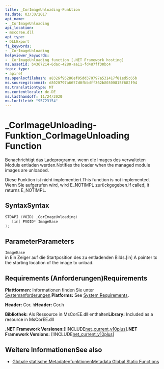 ```yaml
---
title: _CorImageUnloading-Funktion
ms.date: 03/30/2017
api_name:
- _CorImageUnloading
api_location:
- mscoree.dll
api_type:
- DLLExport
f1_keywords:
- _CorImageUnloading
helpviewer_keywords:
- _CorImageUnloading function [.NET Framework hosting]
ms.assetid: b4367214-6dac-4280-aa11-fd487ff30bc4
topic_type:
- apiref
ms.openlocfilehash: a8326f95286ef05dd370797a531417f81ed5c65b
ms.sourcegitcommit: d8020797a6657d0fbbdff362b80300815f682f94
ms.translationtype: MT
ms.contentlocale: de-DE
ms.lasthandoff: 11/24/2020
ms.locfileid: "95723154"
---
```

# <a name="_corimageunloading-function"></a><span data-ttu-id="2bc11-102">_CorImageUnloading-Funktion</span><span class="sxs-lookup"><span data-stu-id="2bc11-102">_CorImageUnloading Function</span></span>

<span data-ttu-id="2bc11-103">Benachrichtigt das Ladeprogramm, wenn die Images des verwalteten Moduls entladen werden.</span><span class="sxs-lookup"><span data-stu-id="2bc11-103">Notifies the loader when the managed module images are unloaded.</span></span>  
  
 <span data-ttu-id="2bc11-104">Diese Funktion ist nicht implementiert.</span><span class="sxs-lookup"><span data-stu-id="2bc11-104">This function is not implemented.</span></span> <span data-ttu-id="2bc11-105">Wenn Sie aufgerufen wird, wird E_NOTIMPL zurückgegeben.</span><span class="sxs-lookup"><span data-stu-id="2bc11-105">If called, it returns E_NOTIMPL.</span></span>  
  
## <a name="syntax"></a><span data-ttu-id="2bc11-106">Syntax</span><span class="sxs-lookup"><span data-stu-id="2bc11-106">Syntax</span></span>  
  
```cpp  
STDAPI (VOID) _CorImageUnloading(
   [in] PVOID* ImageBase  
);  
```  
  
## <a name="parameters"></a><span data-ttu-id="2bc11-107">Parameter</span><span class="sxs-lookup"><span data-stu-id="2bc11-107">Parameters</span></span>  

 `ImageBase`  
 <span data-ttu-id="2bc11-108">in Ein Zeiger auf die Startposition des zu entladenden Bilds.</span><span class="sxs-lookup"><span data-stu-id="2bc11-108">[in] A pointer to the starting location of the image to unload.</span></span>  
  
## <a name="requirements"></a><span data-ttu-id="2bc11-109">Requirements (Anforderungen)</span><span class="sxs-lookup"><span data-stu-id="2bc11-109">Requirements</span></span>  

 <span data-ttu-id="2bc11-110">**Plattformen:** Informationen finden Sie unter [Systemanforderungen](../../get-started/system-requirements.md).</span><span class="sxs-lookup"><span data-stu-id="2bc11-110">**Platforms:** See [System Requirements](../../get-started/system-requirements.md).</span></span>  
  
 <span data-ttu-id="2bc11-111">**Header:** Cor. h</span><span class="sxs-lookup"><span data-stu-id="2bc11-111">**Header:** Cor.h</span></span>  
  
 <span data-ttu-id="2bc11-112">**Bibliothek:** Als Ressource in MsCorEE.dll enthalten</span><span class="sxs-lookup"><span data-stu-id="2bc11-112">**Library:** Included as a resource in MsCorEE.dll</span></span>  
  
 <span data-ttu-id="2bc11-113">**.NET Framework Versionen:**[!INCLUDE[net_current_v10plus](../../../../includes/net-current-v10plus-md.md)]</span><span class="sxs-lookup"><span data-stu-id="2bc11-113">**.NET Framework Versions:** [!INCLUDE[net_current_v10plus](../../../../includes/net-current-v10plus-md.md)]</span></span>  
  
## <a name="see-also"></a><span data-ttu-id="2bc11-114">Weitere Informationen</span><span class="sxs-lookup"><span data-stu-id="2bc11-114">See also</span></span>

- [<span data-ttu-id="2bc11-115">Globale statische Metadatenfunktionen</span><span class="sxs-lookup"><span data-stu-id="2bc11-115">Metadata Global Static Functions</span></span>](../metadata/metadata-global-static-functions.md)
